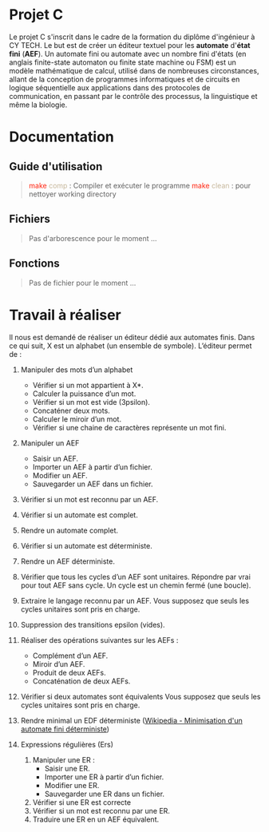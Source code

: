 # Projet C
Le projet C s'inscrit dans le cadre de la formation du diplôme d'ingénieur à CY TECH. Le but est de créer un éditeur textuel pour les **automate** d'**état fini** (**AEF**). Un automate fini ou automate avec un nombre fini d'états (en anglais finite-state automaton ou finite state machine ou FSM) est un modèle mathématique de calcul, utilisé dans de nombreuses circonstances, allant de la conception de programmes informatiques et de circuits en logique séquentielle aux applications dans des protocoles de communication, en passant par le contrôle des processus, la linguistique et même la biologie.


# Documentation

## Guide d'utilisation
> <span style="color: #FF2511	"> make </span> <span style="color: #C6B79B"> comp </span>  : Compiler et exécuter le programme
> <span style="color: #FF2511	"> make </span> <span style="color: #C6B79B"> clean </span>  : pour nettoyer working directory

## Fichiers
> Pas d'arborescence pour le moment ...

## Fonctions
> Pas de fichier pour le moment ...




# Travail à réaliser

Il nous est demandé de réaliser un éditeur dédié aux automates finis. Dans ce qui suit, X
est un alphabet (un ensemble de symbole). L’éditeur permet de :

1. Manipuler des mots d’un alphabet
	- Vérifier si un mot appartient à X*.
	- Calculer la puissance d’un mot.
	- Vérifier si un mot est vide (3psilon).
	- Concaténer deux mots.
	- Calculer le miroir d’un mot.
	- Vérifier si une chaine de caractères représente un mot fini.

2. Manipuler un AEF
	- Saisir un AEF.
	- Importer un AEF à partir d’un fichier.
	- Modifier un AEF.
	- Sauvegarder un AEF dans un fichier.

3. Vérifier si un mot est reconnu par un AEF.

4. Vérifier si un automate est complet.

5. Rendre un automate complet.

6. Vérifier si un automate est déterministe.

7. Rendre un AEF déterministe.

8. Vérifier que tous les cycles d’un AEF sont unitaires. Répondre par vrai pour tout AEF sans cycle. Un cycle est un chemin fermé (une boucle).

9. Extraire le langage reconnu par un AEF. Vous supposez que seuls les cycles
unitaires sont pris en charge.

10. Suppression des transitions epsilon (vides).

11. Réaliser des opérations suivantes sur les AEFs :
	- Complément d’un AEF.
	- Miroir d’un AEF.
	- Produit de deux AEFs.
	- Concaténation de deux AEFs.

12. Vérifier si deux automates sont équivalents Vous supposez que seuls les cycles
unitaires sont pris en charge.

13. Rendre minimal un EDF déterministe ([Wikipedia - Minimisation d'un automate fini déterministe](https://fr.wikipedia.org/wiki/Minimisation_d%27un_automate_fini_d%C3%A9terminist))

14. Expressions régulières (Ers)
	1. Manipuler une ER :
		- Saisir une ER.
		- Importer une ER à partir d’un fichier.
		- Modifier une ER.
		- Sauvegarder une ER dans un fichier.
	2. Vérifier si une ER est correcte
	3. Vérifier si un mot est reconnu par une ER.
	4. Traduire une ER en un AEF équivalent.
